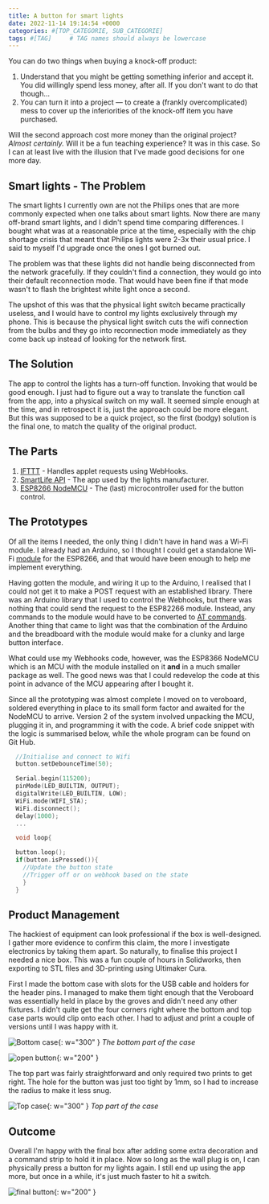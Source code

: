 ```yaml
---
title: A button for smart lights
date: 2022-11-14 19:14:54 +0000
categories: #[TOP_CATEGORIE, SUB_CATEGORIE]
tags: #[TAG]     # TAG names should always be lowercase
---
```


You can do two things when buying a knock-off product:

1. Understand that you might be getting something inferior and accept it.
You did willingly spend less money, after all. If you don't want to do that though...
2. You can turn it into a project — to create a (frankly overcomplicated) mess to cover up the inferiorities of the knock-off item you have purchased.

Will the second approach cost more money than the original project?
_Almost certainly._
Will it be a fun teaching experience?
It was in this case.
So I can at least live with the illusion that I've made good decisions for one more day.

## Smart lights - The Problem

The smart lights I currently own are not the Philips ones that are more commonly expected when one talks about smart lights.
Now there are many off-brand smart lights, and I didn't spend time comparing differences.
I bought what was at a reasonable price at the time, especially with the chip shortage crisis that meant that Philips lights were 2-3x their usual price.
I said to myself I'd upgrade once the ones I got burned out.

The problem was that these lights did not handle being disconnected from the network gracefully.
If they couldn't find a connection, they would go into their default reconnection mode.
That would have been fine if that mode wasn't to flash the brightest white light once a second.

The upshot of this was that the physical light switch became practically useless, and I would have to control my lights exclusively through my phone.
This is because the physical light switch cuts the wifi connection from the bulbs and they go into reconnection mode immediately as they come back up instead of looking for the network first.

## The Solution

The app to control the lights has a turn-off function.
Invoking that would be good enough.
I just had to figure out a way to translate the function call from the app, into a physical switch on my wall.
It seemed simple enough at the time, and in retrospect it is, just the approach could be more elegant.
But this was supposed to be a quick project, so the first (bodgy) solution is the final one, to match the quality of the original product.

## The Parts

1. [IFTTT](https://ifttt.com/) - Handles applet requests using WebHooks.
2. [SmartLife API](https://ismartlife.me/) - The app used by the lights manufacturer.
3. [ESP8266 NodeMCU](https://en.wikipedia.org/wiki/NodeMCU) - The (last) microcontroller used for the button control.

## The Prototypes

Of all the items I needed, the only thing I didn't have in hand was a Wi-Fi module.
I already had an Arduino, so I thought I could get a standalone Wi-Fi [module](https://www.sparkfun.com/products/17146) for the ESP8266, and that would have been enough to help me implement everything.

Having gotten the module, and wiring it up to the Arduino, I realised that I could not get it to make a POST request with an established library.
There was an Arduino library that I used to control the Webhooks, but there was nothing that could send the request to the ESP82266 module.
Instead, any commands to the module would have to be converted to [AT commands](https://www.espressif.com/sites/default/files/4a-esp8266_at_instruction_set_en_v1.5.4_0.pdf).
Another thing that came to light was that the combination of the Arduino and the breadboard with the module would make for a clunky and large button interface.

What could use my Webhooks code, however, was the ESP8366 NodeMCU which is an MCU with the module installed on it **and** in a much smaller package as well.
The good news was that I could redevelop the code at this point in advance of the MCU appearing after I bought it.

Since all the prototyping was almost complete I moved on to veroboard, soldered everything in place to its small form factor and awaited for the NodeMCU to arrive.
Version 2 of the system involved unpacking the MCU, plugging it in, and programming it with the code.
A brief code snippet with the logic is summarised below, while the whole program can be found on Git Hub.

```c
  //Initialise and connect to Wifi
  button.setDebounceTime(50);

  Serial.begin(115200);
  pinMode(LED_BUILTIN, OUTPUT);
  digitalWrite(LED_BUILTIN, LOW);
  WiFi.mode(WIFI_STA);
  WiFi.disconnect();
  delay(1000);
  ...

  void loop{

  button.loop();
  if(button.isPressed()){
    //Update the button state
    //Trigger off or on webhook based on the state
    }
  }
```

## Product Management

The hackiest of equipment can look professional if the box is well-designed.
I gather more evidence to confirm this claim, the more I investigate electronics by taking them apart.
So naturally, to finalise this project I needed a nice box.
This was a fun couple of hours in Solidworks, then exporting to STL files and 3D-printing using Ultimaker Cura.

First I made the bottom case with slots for the USB cable and holders for the header pins.
I managed to make them tight enough that the Veroboard was essentially held in place by the groves and didn't need any other fixtures.
I didn't quite get the four corners right where the bottom and top case parts would clip onto each other.
I had to adjust and print a couple of versions until I was happy with it.

![Bottom case](/assets/img/smart-button/case-bottom.png){: w="300" }
_The bottom part of the case_

![open button](/assets/img/smart-button/button-no-cover.jpg){: w="200" }

The top part was fairly straightforward and only required two prints to get right.
The hole for the button was just too tight by 1mm, so I had to increase the radius to make it less snug.

![Top case](/assets/img/smart-button/case-top.png){: w="300" }
_Top part of the case_

## Outcome

Overall I'm happy with the final box after adding some extra decoration and a command strip to hold it in place.
Now so long as the wall plug is on, I can physically press a button for my lights again.
I still end up using the app more, but once in a while, it's just much faster to hit a switch.

![final button](/assets/img/smart-button/button-on-wall.jpg){: w="200" }
